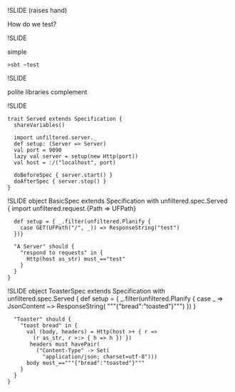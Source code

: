 !SLIDE
(raises hand)

How do we test?

!SLIDE

simple

    >sbt ~test

!SLIDE

polite libraries complement 
  
!SLIDE

    trait Served extends Specification {
      shareVariables()

      import unfiltered.server._
      def setup: (Server => Server)
      val port = 9090
      lazy val server = setup(new Http(port))
      val host = :/("localhost", port)

      doBeforeSpec { server.start() }
      doAfterSpec { server.stop() }
    }

!SLIDE
    object BasicSpec extends Specification 
      with unfiltered.spec.Served {
      import unfiltered.request.{Path => UFPath}
      
      def setup = { _.filter(unfiltered.Planify {
        case GET(UFPath("/", _)) => ResponseString("test")
      })}
  
      "A Server" should {
        "respond to requests" in {
          Http(host as_str) must_=="test"
        }
      }
    }

!SLIDE
    object ToasterSpec extends Specification with 
      unfiltered.spec.Served {
      def setup = { _.filter(unfiltered.Planify {
        case _ => JsonContent ~> ResponseString(
          """{"bread":"toasted"}""")
      }) }

      "Toaster" should {
        "toast bread" in {
          val (body, headers) = Http(host >+ { r => 
            (r as_str, r >:> { h => h }) })
           headers must havePair(
             ("Content-Type" -> Set(
               "application/json; charset=utf-8")))
          body must_=="""{"bread":"toasted"}"""
        }
      }
    }